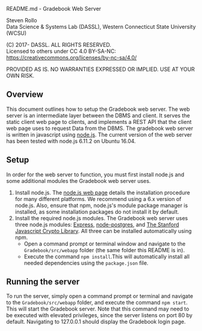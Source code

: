 README.md - Gradebook Web Server

Steven Rollo   
Data Science & Systems Lab (DASSL), Western Connecticut State University (WCSU)

(C) 2017- DASSL. ALL RIGHTS RESERVED.   
Licensed to others under CC 4.0 BY-SA-NC:   
https://creativecommons.org/licenses/by-nc-sa/4.0/

PROVIDED AS IS. NO WARRANTIES EXPRESSED OR IMPLIED. USE AT YOUR OWN RISK.


## Overview
This document outlines how to setup the Gradebook web server. The web server is an
intermediate layer between the DBMS and client. It serves the static client web page
to clients, and implements a REST API that the client web page uses to request Data
from the DBMS. The gradebook web server is written in javascript using [node.js](https://nodejs.org/en/).
The current version of the web server has been tested with node.js 6.11.2 on Ubuntu 16.04.

## Setup
In order for the web server to function, you must first install node.js and some
additional modules the Gradebook web server uses.
1) Install node.js. The [node.js web page](https://nodejs.org/en/) details the installation
procedure for many different platforms. We recommend using a 6.x version of node.js.
Also, ensure that npm, node.js's module package manager is installed, as some installation
packages do not install it by default.
2) Install the required node.js modules. The Gradebook web server uses three node.js modules:
[Express](https://expressjs.com/), [node-postgres](https://github.com/brianc/node-postgres), and
[The Stanford Javascript Crypto Library](http://bitwiseshiftleft.github.io/sjcl/). All three can be installed automatically using npm.
   * Open a command prompt or terminal window and navigate to the `Gradebook/src/webapp`
   folder (the same folder this README is in).
   * Execute the command `npm install`.This will automatically install all needed
   dependencies using the `package.json` file.

## Running the server
To run the server, simply open a command prompt or terminal and navigate to the
`Gradebook/src/webapp` folder, and execute the command `npm start`. This will
start the Gradebook server. Note that this command may need to be executed with
elevated privileges, since the server listens on port 80 by default. Navigating to 127.0.0.1
should display the Gradebook login page.
